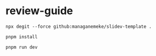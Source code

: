 # review-guide

```shell
npx degit --force github:managanemeke/slidev-template .
```

```shell
pnpm install
```

```shell
pnpm run dev
```
